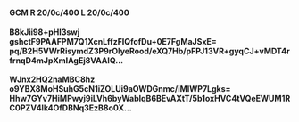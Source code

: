 #### GCM R 20/0c/400 L 20/0c/400
**B8kJii98+pHI3swj**<br/>**gshctF9PAAFPM7Q1XcnLffzFIQfofDu+0E7FgMaJSxE=**<br/>**pq/B2H5VWrRisymdZ3P9rOIyeRood/eXQ7Hb/pFPJ13VR+gyqCJ+vMDT4rfrnqD4mJpXmIAgEj8VAAIQ...**<br/><br/>
**WJnx2HQ2naMBC8hz**<br/>**o9YBX8MoHSuhG5cN1iZOLUi9aOWDGnmc/iMIWP7Lgks=**<br/>**Hhw7GYv7HiMPwyj9iLVh6byWablqB6BEvAXtT/5b1oxHVC4tVQeEWUM1RC0PZV4Ik4OfDBNq3EzB8o0X...**